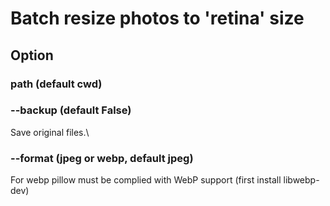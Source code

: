 # Batch resize photos to 'retina' size

## Option
### path (default cwd)
### --backup (default False)
Save original files.\
### --format (jpeg or webp, default jpeg)
For webp pillow must be complied with WebP support (first install libwebp-dev)
